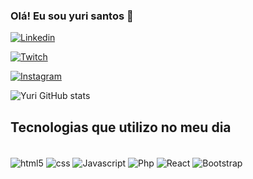 ### Olá! Eu sou yuri santos 👾
[![Linkedin](https://img.shields.io/badge/LinkedIn-0077B5?style=for-the-badge&logo=linkedin&logoColor=white)](https://www.linkedin.com/in/yuri-santos-a89613257/)

[![Twitch](https://img.shields.io/badge/Twitch-9146FF?style=for-the-badge&logo=twitch&logoColor=white)]([https://](https://www.twitch.tv/yuri_sntos))

[![Instagram](https://img.shields.io/badge/Instagram-E4405F?style=for-the-badge&logo=instagram&logoColor=white)](https://www.instagram.com/yur_sntos/)

![Yuri GitHub stats](https://github-readme-stats.vercel.app/api?username=yurisntos&show_icons=true&theme=dracula)

## Tecnologias que utilizo no meu dia 
<div style="display: inline_block"></br>

<img align="center" alt="html5" src="https://img.shields.io/badge/HTML5-E34F26?style=for-the-badge&logo=html5&logoColor=white">

<img align="center" alt="css" src="https://img.shields.io/badge/CSS3-1572B6?style=for-the-badge&logo=css3&logoColor=white">

<img align="center" alt="Javascript" src="https://img.shields.io/badge/JavaScript-F7DF1E?style=for-the-badge&logo=javascript&logoColor=black">

<img align="center" alt="Php" src="https://img.shields.io/badge/PHP-777BB4?style=for-the-badge&logo=php&logoColor=white">

<img align="center" alt="React" src="https://img.shields.io/badge/React-20232A?style=for-the-badge&logo=react&logoColor=61DAFB">

<img align="center" alt="Bootstrap" src="https://img.shields.io/badge/Bootstrap-563D7C?style=for-the-badge&logo=bootstrap&logoColor=white">


  </div

